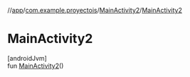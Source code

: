 //[app](../../../index.md)/[com.example.proyectois](../index.md)/[MainActivity2](index.md)/[MainActivity2](-main-activity2.md)

# MainActivity2

[androidJvm]\
fun [MainActivity2](-main-activity2.md)()
